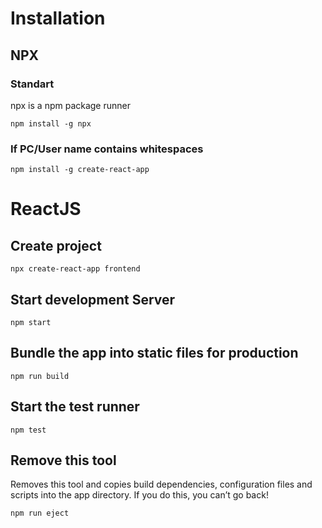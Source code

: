 # Installation
## NPX
### Standart
npx is a npm package runner
~~~~
npm install -g npx
~~~~
### If PC/User name contains whitespaces
~~~~
npm install -g create-react-app
~~~~

# ReactJS
## Create project
~~~~
npx create-react-app frontend
~~~~

## Start development Server
~~~~
npm start
~~~~

## Bundle the app into static files for production
~~~~
npm run build
~~~~

## Start the test runner
~~~~
npm test
~~~~

## Remove this tool
Removes this tool and copies build dependencies, configuration files and scripts into the app directory. If you do this, you can’t go back!
~~~~
npm run eject
~~~~